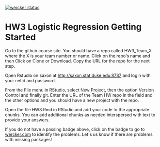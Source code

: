 [![wercker status](https://app.wercker.com/status/8bad44611dbadd3083d0bf18e5523069/s/master "wercker status")](https://app.wercker.com/project/byKey/8bad44611dbadd3083d0bf18e5523069)

# HW3 Logistic Regression Getting Started

Go to the github course site. You should have a repo called HW3_Team_X where the X is your team number or name. Click on the repo's name and then Click on Clone or Download. Copy the URL for the repo for the next step.

Open Rstudio on saxon at http://saxon.stat.duke.edu:8787 and login with your netid and password.

From the File menu in RStudio, select New Project, then the option Version Control and finally git. Enter the URL of the Team HW repo in the field and the other options and you should have a new project with the repo.

Open the file HW3.Rmd in RStudio and add your code to the appropriate chunks. You can add additional chunks as needed interspersed with text to provide your answers.

If you do not have a passing badge above, click on the badge to go to [wercker.com](http://wercker.com) to identify the problems.  Let's us know if there are problems with missing packages!
